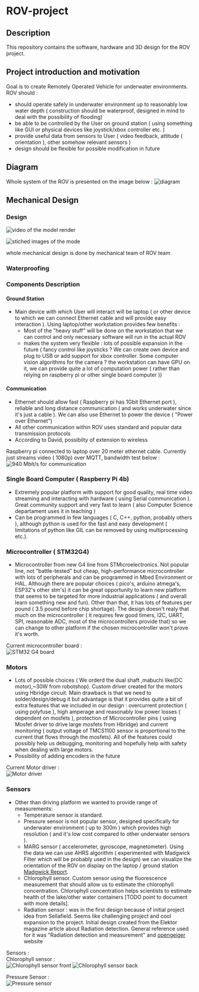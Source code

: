 # ROV-project

## Description 
This repository contains the software, hardware and 3D design for the ROV project.

## Project introduction and motivation
Goal is to create Remotely Operated Vehicle for underwater environments. ROV should :
- should operate safely in underwater environment up to reasonably low water depth ( construction should be waterproof, designed in mind to deal with the possibility of flooding)
- be able to be controlled by the User on ground station ( using something like GUI or physical devices like joystick/xbox controller etc. )
- provide useful data from sensors to User ( video feedback, attitude ( orientation ), other somehow relevant sensors )
- design should be flexible for possible modification in future 

## Diagram 
Whole system of the ROV is presented on the image below :
![diagram](docs/ROV-diagram.png)

## Mechanical Design 
### Design
![video of the model render](imgs/Video_Model.gif)

![stiched images of the mode](imgs/render/result.jpg)


whole mechanical design is done by mechanical team of ROV team  
### Waterproofing


### Components Description 
#### Ground Station
- Main device with which User will interact will be laptop ( or other device to which we can connect Ethernet cable and will provide easy interaction ). Using laptop/other workstation provides few benefits : 
    - Most of the "heavy stuff" will be done on the workstation that we can control and only necessary software will run in the actual ROV 
    - makes the system very flexible : lots of possible expansion in the future ( fancy control like joysticks ? We can create own device and plug to USB or add support for xbox controller. Some computer vision algorithms for the camera ? the workstation can have GPU on it, we can provide quite a lot of computation power ( rather than relying on raspberry pi or other single board computer ))

#### Communication
- Ethernet should allow fast ( Raspberry pi has 1Gbit Ethernet port ), reliable and long distance communication ( and works underwater since it's just a cable ). We can also use Ethernet to power the device ( "Power over Ethernet") 
-  All other communication within ROV uses standard and popular data transmission protocols 
-  According to David, possiblity of extension to wireless 

Raspberry pi connected to laptop over 20 meter ethernet cable. Currently just streams video ( 1080p) over MQTT, bandwidth test below : 
![940 Mbit/s for communication ](imgs/connection-speed-measurement-20m-ethernet.resized.jpg)


### Single Board Computer ( Raspberry Pi 4b)
- Extremely popular platform with support for good quality, real time video streaming and interacting with hardware ( using Serial communication ). Great community support and very fast to learn ( also Computer Science departament uses it in teaching )
- Can be programmed in few languages ( C, C++, python, probably others ), although python is used for the fast and easy development ( limitations of python like GIL can be removed by using multiprocessing etc.). 

### Microcontroller ( STM32G4)
- Microcontroller from new G4 line from STMicroelectronics. Not popular line, not "battle-tested" but cheap, high-performance microcontroller with lots of peripherals and can be programmed in Mbed Environment or HAL. Although there are popular choices ( pico's, arduino atmega's, ESP32's other stm's) it can be great opportunity to learn new platform that seems to be targeted for more industrial applications ( and overall learn something new and fun). Other than that, it has lots of features per pound ( 3.5 pound before chip shortage). The design doesn't realy that much on the microcontroller ( it requires few good timers, I2C, UART, SPI, reasonable ADC, most of the microcontrollers provide that)  so we can change to other platform if the chosen microcontroller won't prove it's worth. 

Current microcontroller board :<br>
![STM32 G4 board](imgs/stm32.gif)

### Motors
- Lots of possible choices ( We orderd the dual shaft ,mabuchi like(DC motor),~30W from robotshop). Custom driver created for the motors using Hbridge circuit. Main drawback is that we need to solder/design/debug it but advantage is that it provides quite a bit of extra features that we included in our design : overcurrent protection ( using polyfuse ), high amperage and reasonably low power losses ( dependent on mosfets ), protection of Microcontroller pins ( using Mosfet driver to drive large mosfets from Hbridge) and current monitoring ( output voltage of TMCS1100 sensor is proportional to the current that flows through the mosfets). All of the features could possibly help us debugging, monitoring and hopefully help with safety when dealing with large motors.
-  Possibility of adding encoders in the future 

Current Motor driver : <br>
![Motor driver](imgs/Motor_driver.resized.jpg)

### Sensors 
- Other than driving platform we wanted to provide range of measurements:
  -  Temperature sensor is standard. 
  -  Pressure sensor is not popular sensor, designed specifically for underwater environment ( up to 300m ) which provides high resolution ( and it's low cost compared to other underwater sensors ). 
  -  MARG sensor ( accelerometer, gyroscope, magnetometer). Using the data we can use AHRS algorithm ( experimented with Madgwick Filter which will be probably used in the design) we can visualize the orientation of the ROV on display on the laptop / ground station [Madgwick Report](https://www.x-io.co.uk/res/doc/madgwick_internal_report.pdf).
  -  Chlorophyll sensor. Custom sensor using the fluorescence measurement that should allow us to estimate the chlorophyll concentration. Chlorophyll concentration helps scientists to estimate health of the lake/other water containers [TODO point to document with more details].
  -  Radiation sensor : was in the first design because of initial project idea from Sellafield. Seems like challenging project and cool expansion to the project. Initial design created from the Elektor magazine article about Radiation detection. General reference used for it was "Radiation detection and measurement" and [opengeiger](http://www.opengeiger.de/index_en.html) website

Sensors : <br>
Chlorophyll sensor : <br>
![Chlorophyll sensor front](imgs/Chlorophyll_front.resized.jpg)
![Chlorophyll sensor back](imgs/chlorophyll_back.resized.jpg)

Pressure Sensor : <br>
![Pressure sensor](imgs/Pressure.resized.jpg)

